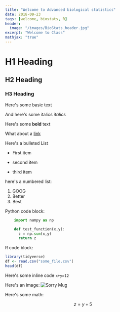 ```yaml
---
title: "Welcome to Advanced biological statistics"
date: 2018-09-23
tags: [welcome, biostats, R]
header:
  image: "/images/BioStats_header.jpg"
excerpt: "Welcome to Class"
mathjax: "true"
---
```


# H1 Heading

## H2 Heading

### H3 Heading

Here's some basic text

And here's some italics *italics*

Here's some **bold** text

What about a [link](https://cnn.com)

Here's a bulleted List

* First item
- second item
+ third item


here's a numbered list:

1. GOOG
2. Better
3. Best


Python code block:
```Python
    import numpy as np

    def test_function(x,y):
      z = np.sum(x,y)
      return z
```

R code block:
```r
library(tidyverse)
df <- read.csv("some_file.csv")
head(df)
```

Here's some inline code `x+y=12`

Here's an image:
<img src="{{ site.url }}{{ site.baseurl }}/images/bill.jpg" alt="Sorry Mug">

Here's some math:

$$z=y+5$$
